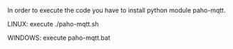 In order to execute the code you have to install python module paho-mqtt.

LINUX: execute ./paho-mqtt.sh

WINDOWS: execute paho-mqtt.bat